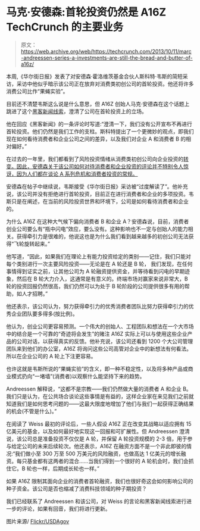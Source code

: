 # 马克·安德森:首轮投资仍然是 A16Z TechCrunch 的主要业务

> 原文：<https://web.archive.org/web/https://techcrunch.com/2013/10/11/marc-andreessen-series-a-investments-are-still-the-bread-and-butter-of-a16z/>

本周,《华尔街日报》发表了对安德森·霍洛维茨基金合伙人斯科特·韦斯的简短采访，采访中他似乎暗示该公司正在放弃对消费类初创公司的首轮投资。他还将许多消费公司比作“果蝇实验”。

目前还不清楚韦斯这么说是什么意思，但 A16Z 创始人马克·安德森在这个话题上跳进了这个[黑客新闻线索](https://web.archive.org/web/20221206160547/https://news.ycombinator.com/item?id=6530536)，澄清了公司在首轮投资上的立场。

他在回应《黑客新闻》的一条评论时写道:“澄清一下，我们没有公开宣布不再进行首轮投资。他们仍然是我们工作的支柱。斯科特提出了一个更微妙的观点，即我们现在如何看待消费者和企业公司之间的差异，以及我们对企业 A 和消费者 B 的相对偏好。”

在过去的一年里，我们都看到了风险投资情绪从消费类初创公司向企业投资的[转变。因此，安德森关于该公司如何对待消费者和企业投资的评论并不特别令人惊讶，因为人们都在谈论 A 系列危机和消费者投资的常规。](https://web.archive.org/web/20221206160547/https://beta.techcrunch.com/2013/01/27/the-enterprise-cool-kids/)

安德森在帖子中继续说，韦斯接受《华尔街日报》采访被“过度解读了”。他补充说，该公司并没有拒绝进行首轮投资，目前正在进行消费者和企业的多项投资。韦斯只是在阐述，在当前的风险投资世界和环境下，公司是如何看待消费者和企业的。

为什么 A16Z 在这种大气候下偏向消费者 B 和企业 A？安德森说，目前，消费者创业公司要么有“瓶中闪电”效应，要么没有。这种影响也不一定与创始人的能力相关。获得牵引力是很难的，他说这也是为什么我们看到越来越多的初创公司无法获得“飞轮旋转起来。”

他写道，“因此，如果我们在理论上有能力投资给定的类别——记住，我们只能对每个类别进行一次主要风险投资——无论是在 A 轮还是 B 轮， 我们发现，在任何事情得到证实之前，让其他公司为 A 轮融资提供资金，并等待看到闪电的早期迹象，然后在 B 轮大力介入，这通常是有意义的。终端市场对赢家来说非常大，B 轮的投资回报仍然很高，我们仍然可以为处于 B 轮阶段的公司提供很多有用的帮助，如人才招聘。”

他还表示，该公司认为，努力获得牵引力的优秀消费者团队比努力获得牵引力的优秀企业团队要多得多(按比例)。

他认为，创业公司更容易预测。一个伟大的创始人、工程团队和想法在一个大市场中的结合是一个可靠的“奇迹将会发生”的赌注 A16Z 实际上可以与使用这些企业产品的公司对话，以获得真实的反馈。他补充说，该公司还看到 1200 个大公司管理团队来到他们的办公室，A16Z 将询问这些公司高管对企业中的新想法有何看法。所以在企业公司的 A 轮上下注更容易。

也许这就是韦斯所说的“果蝇实验”的含义，即一种不稳定性，以及将多种产品或商业模式扔向“一堵墙”(消费者)以观察什么能坚持下来的趋势。

Andreessen 解释说，“这都不是宗教——我们仍然做大量的消费者 A 和企业 B。我们只是认为，在公共场合谈论这些事情是有益的，这样企业家在来见我们之前就知道我们是如何思考问题的——这最大限度地增加了他们与我们一起获得正确结果的机会(不管是什么)。”

在阅读了 Weiss 最初的评论后，一些人假设 A16Z 正在改变其战略以适应拥有 15 亿美元的基金，以及如何最好地实现这一回报和可扩展性。但 Andreessen 澄清说，该公司总是准备投资不仅仅是 A 轮，并保留 A 轮投资规模的 2-3 倍，用于参与给定公司的未来后续轮次。他还表示，A16Z 在融资方面不是一个非此即彼的情况:“我们做小至 300 万至 500 万美元的风险融资，也做高达 1 亿美元的增长融资。每只基金都有这两者的混合……当我们得到一个很好的 A 轮机会时，我们会抓住它。B 轮也一样，后期成长轮也一样。”

如果 A16Z 限制其面向企业的消费者首轮融资，我们也很好奇这会如何影响公司的种子资金。该公司是否也缩减了消费科技领域的种子期投资？

我们已经联系了 Andreessen 和该公司，对 Weiss 的言论和黑客新闻线索进行进一步的评论，如果有回音，我们将进行更新。

图片来源/ [Flickr/USDAgov](https://web.archive.org/web/20221206160547/http://www.flickr.com/photos/41284017@N08/4878925134/in/photolist-8r8LsS-dkYJPG-8Zwooz-7EE1sP-dSGrYx-dSGsBZ-8DMzjx-7UFzdY-8Ux7Ug-dnDa5C-bHkTar-ccNB2J-ccNAY9-a6DZaz-9ZaKgQ-9Z7Qh8-d8tnD1-edydgn-bHmq4H-bHmqhc-9r1ffa-8We2ia-7AtAV8-dWLRot-dWLQQg-dWSvpm-dntxGb-dntusH-dntyn7-dntvaa-dmUZKJ-dmUU4a-dmUZta-dmUURa-dmUUUv-dmUW58-dntxAJ-eVMnft-9LP4yY-dkGVeD-dmUXBK-dmV2iW-9kCJx8-9F9tUe-7GJtDA-cUTaFL-dQtRto-dTiWvE-dQtRR7-dQofDk-9d4SjA)